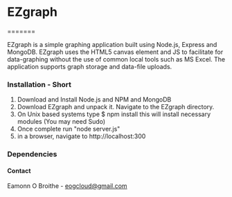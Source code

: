 # EZgraph
=======

EZgraph is a simple graphing application built using Node.js, Express and MongoDB.
EZgraph uses the HTML5 canvas element and JS to facilitate for data-graphing without
the use of common local tools such as MS Excel.
The application supports graph storage and data-file uploads.

### Installation - Short

1. Download and Install Node.js and NPM and MongoDB
2. Download EZgraph and unpack it. Navigate to the EZgraph directory.
3. On Unix based systems type
$ npm install
    this will install necessary modules (You may need Sudo)
4. Once complete run "node server.js"
5. in a browser, navigate to http://localhost:300

### Dependencies

#### Contact
Eamonn O Broithe - eogcloud@gmail.com